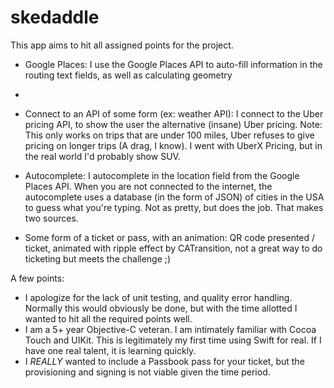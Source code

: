 # skedaddle

This app aims to hit all assigned points for the project.

  - Google Places: I use the Google Places API to auto-fill information in the routing text fields, as well as calculating     geometry
  - 
  - Connect to an API of some form (ex: weather API): I connect to the Uber pricing API, to show the user the alternative     (insane) Uber pricing. Note: This only works on trips that are under 100 miles, Uber refuses to give pricing on longer trips (A drag, I know). I went with UberX Pricing, but in the real world I'd probably show SUV.
  
  - Autocomplete: I autocomplete in the location field from the Google Places API. When you are not connected to the internet, the autocomplete uses a database (in the form of JSON) of cities in the USA to guess what you're typing. Not as pretty, but does the job. That makes two sources.
  
  - Some form of a ticket or pass, with an animation: QR code presented / ticket, animated with ripple effect by CATransition, not a great way to do ticketing but meets the challenge ;)


A few points:
  - I apologize for the lack of unit testing, and quality error handling. Normally this would obviously be done, but with the time allotted I wanted to hit all the required points well.
  - I am a 5+ year Objective-C veteran. I am intimately familiar with Cocoa Touch and UIKit. This is legitimately my first     time using Swift for real. If I have one real talent, it is learning quickly.
  - I *REALLY* wanted to include a Passbook pass for your ticket, but the provisioning and signing is not viable given the     time period.
